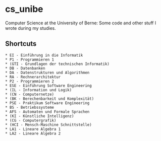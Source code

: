 ﻿# cs_unibe

Computer Science at the University of Berne: Some code and other stuff I wrote during my studies.

## Shortcuts

	* EI - Einführung in die Informatik
	* P1 - Programmieren 1
	* (GTI - Grundlagen der technischen Informatik)
	* DB - Datenbanken
	* DA - Datenstrukturen und Algorithmen
	* RA - Rechnerarchitektur
	* P2 - Programmieren 2
	* ESE - Einführung Software Engineering
	* (IL - Information und Logik)
	* (CN - Computernetze)
	* (BK - Berechenbarkeit und Komplexität)
	* PSE - Praktikum Software Engineering
	* BS - Betriebssysteme
	* AFS - Automaten und Formale Sprachen
	* (KI - Künstliche Intelligenz)
	* (CG - Computergrafik)
	* (HCI - Mensch-Maschine Schnittstelle)
	* LA1 - Lineare Algebra 1
	* LA2 - Lineare Algebra 2